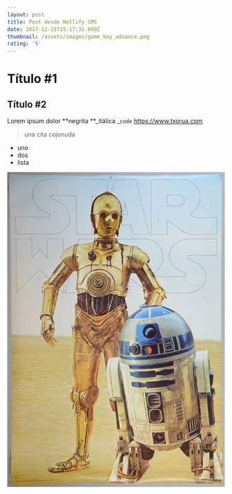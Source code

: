 ```yaml
---
layout: post
title: Post desde Netlify CMS
date: 2017-12-31T15:17:31.899Z
thumbnail: /assets/images/game_boy_advance.png
rating: '5'
---
```

# Título #1

## Título #2

Lorem ipsum dolor **negrita **_itálica _`code` <https://www.txorua.com>

> una cita cojonuda

* uno
* dos
* lista

![Star Wars](/assets/images/original.jpg)
